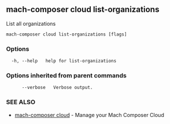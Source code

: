 ## mach-composer cloud list-organizations

List all organizations

```
mach-composer cloud list-organizations [flags]
```

### Options

```
  -h, --help   help for list-organizations
```

### Options inherited from parent commands

```
      --verbose   Verbose output.
```

### SEE ALSO

* [mach-composer cloud](mach-composer_cloud.md)	 - Manage your Mach Composer Cloud

